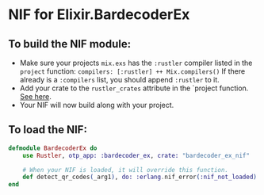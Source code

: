# NIF for Elixir.BardecoderEx

## To build the NIF module:

- Make sure your projects `mix.exs` has the `:rustler` compiler listed in the `project` function: `compilers: [:rustler] ++ Mix.compilers()` If there already is a `:compilers` list, you should append `:rustler` to it.
- Add your crate to the `rustler_crates` attribute in the `project function. [See here](https://hexdocs.pm/rustler/basics.html#crate-configuration).
- Your NIF will now build along with your project.

## To load the NIF:

```elixir
defmodule BardecoderEx do
    use Rustler, otp_app: :bardecoder_ex, crate: "bardecoder_ex_nif"

    # When your NIF is loaded, it will override this function.
    def detect_qr_codes(_arg1), do: :erlang.nif_error(:nif_not_loaded)
end
```